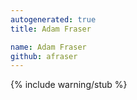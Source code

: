 ```yaml
---
autogenerated: true
title: Adam Fraser

name: Adam Fraser
github: afraser
---
```


{% include warning/stub %}
